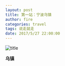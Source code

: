 ```yaml
---
layout: post
title: 第一站：宁波乌镇
author: fire
categories: travel 
tags: 说走就走
date: 2017/5/27 22:00:00
---
```


![title](https://image.sideproject.cn/titlex/titlex_072.jpg)

**乌镇**

